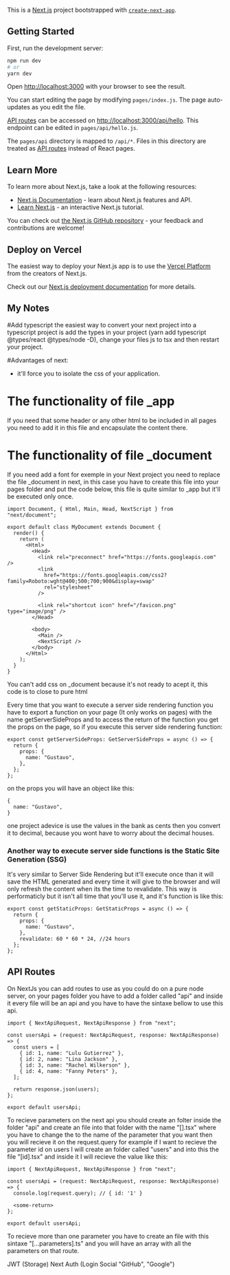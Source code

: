 This is a [Next.js](https://nextjs.org/) project bootstrapped with [`create-next-app`](https://github.com/vercel/next.js/tree/canary/packages/create-next-app).

## Getting Started

First, run the development server:

```bash
npm run dev
# or
yarn dev
```

Open [http://localhost:3000](http://localhost:3000) with your browser to see the result.

You can start editing the page by modifying `pages/index.js`. The page auto-updates as you edit the file.

[API routes](https://nextjs.org/docs/api-routes/introduction) can be accessed on [http://localhost:3000/api/hello](http://localhost:3000/api/hello). This endpoint can be edited in `pages/api/hello.js`.

The `pages/api` directory is mapped to `/api/*`. Files in this directory are treated as [API routes](https://nextjs.org/docs/api-routes/introduction) instead of React pages.

## Learn More

To learn more about Next.js, take a look at the following resources:

- [Next.js Documentation](https://nextjs.org/docs) - learn about Next.js features and API.
- [Learn Next.js](https://nextjs.org/learn) - an interactive Next.js tutorial.

You can check out [the Next.js GitHub repository](https://github.com/vercel/next.js/) - your feedback and contributions are welcome!

## Deploy on Vercel

The easiest way to deploy your Next.js app is to use the [Vercel Platform](https://vercel.com/new?utm_medium=default-template&filter=next.js&utm_source=create-next-app&utm_campaign=create-next-app-readme) from the creators of Next.js.

Check out our [Next.js deployment documentation](https://nextjs.org/docs/deployment) for more details.

## My Notes

#Add typescript
the easiest way to convert your next project into a typescript project is add the types in your project (yarn add typescript @types/react @types/node -D), change your files js to tsx and then restart your project.

#Advantages of next:

- it'll force you to isolate the css of your application.

# The functionality of file \_app

If you need that some header or any other html to be included in all pages you need to add it in this file and encapsulate the content there.

# The functionality of file \_document

If you need add a font for exemple in your Next project you need to replace the file \_document in next, in this case you have to create this file into your pages folder and put the code below, this file is quite similar to \_app but it'll be executed only once.

```
import Document, { Html, Main, Head, NextScript } from "next/document";

export default class MyDocument extends Document {
  render() {
    return (
      <Html>
        <Head>
          <link rel="preconnect" href="https://fonts.googleapis.com" />
          <link
            href="https://fonts.googleapis.com/css2?family=Roboto:wght@400;500;700;900&display=swap"
            rel="stylesheet"
          />

          <link rel="shortcut icon" href="/favicon.png" type="image/png" />
        </Head>

        <body>
          <Main />
          <NextScript />
        </body>
      </Html>
    );
  }
}

```

You can't add css on \_document because it's not ready to acept it, this code is to close to pure html

Every time that you want to execute a server side rendering function you have to export a function on your page (It only works on pages) with the name getServerSideProps and to access the return of the function you get the props on the page, so if you execute this server side rendering function:

```
export const getServerSideProps: GetServerSideProps = async () => {
  return {
    props: {
      name: "Gustavo",
    },
  };
};
```

on the props you will have an object like this:

```
{
  name: "Gustavo",
}
```

one project adevice is use the values in the bank as cents then you convert it to decimal, because you wont have to worry about the decimal houses.

### Another way to execute server side functions is the Static Site Generation (SSG)

It's very similar to Server Side Rendering but it'll execute once than it will save the HTML generated and every time it will give to the browser and will only refresh the content when its the time to revalidate. This way is performaticly but it isn't all time that you'll use it, and it's function is like this:

```
export const getStaticProps: GetStaticProps = async () => {
  return {
    props: {
      name: "Gustavo",
    },
    revalidate: 60 * 60 * 24, //24 hours
  };
};
```

## API Routes

On NextJs you can add routes to use as you could do on a pure node server, on your pages folder you have to add a folder called "api" and inside it every file will be an api and you have to have the sintaxe bellow to use this api.

```
import { NextApiRequest, NextApiResponse } from "next";

const usersApi = (request: NextApiRequest, response: NextApiResponse) => {
  const users = [
    { id: 1, name: "Lulu Gutierrez" },
    { id: 2, name: "Lina Jackson" },
    { id: 3, name: "Rachel Wilkerson" },
    { id: 4, name: "Fanny Peters" },
  ];

  return response.json(users);
};

export default usersApi;
```

To recieve parameters on the next api you should create an folter inside the folder "api" and create an file into that folder with the name "[<parameter-name>].tsx" where you have to change the <parameter-name> to the name of the parameter that you want then you will recieve it on the request.query for example if I want to recieve the parameter id on users I will create an folder called "users" and into this the file "[id].tsx" and inside it I will recieve the value like this:

```
import { NextApiRequest, NextApiResponse } from "next";

const usersApi = (request: NextApiRequest, response: NextApiResponse) => {
  console.log(request.query); // { id: '1' }

  <some-return>
};

export default usersApi;

```

To recieve more than one parameter you have to create an file with this sintaxe "[...parameters].ts" and you will have an array with all the parameters on that route.

JWT (Storage)
Next Auth (Login Social "GitHub", "Google")

